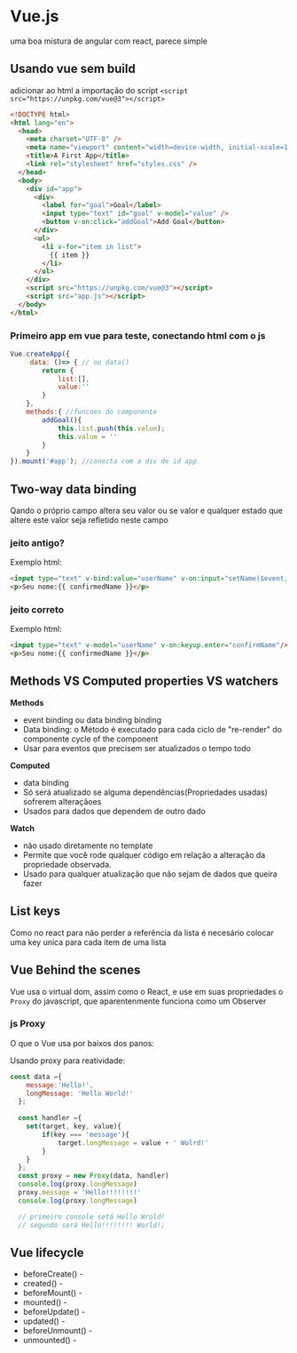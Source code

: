 # Vue.js
uma boa mistura de angular com react, parece simple

## Usando vue sem build
adicionar ao html a importação do script `<script src="https://unpkg.com/vue@3"></script>` 

```html
<!DOCTYPE html>
<html lang="en">
  <head>
    <meta charset="UTF-8" />
    <meta name="viewport" content="width=device-width, initial-scale=1.0" />
    <title>A First App</title>
    <link rel="stylesheet" href="styles.css" />
  </head>
  <body>
    <div id="app">
      <div>
        <label for="goal">Goal</label>
        <input type="text" id="goal" v-model="value" />
        <button v-on:click="addGoal">Add Goal</button>
      </div>
      <ul>
        <li v-for="item in list">
          {{ item }}
        </li>
      </ul>
    </div>
    <script src="https://unpkg.com/vue@3"></script>
    <script src="app.js"></script>
  </body>
</html>
```
### Primeiro app em vue para teste, conectando html com o js

```js
Vue.createApp({
     data: ()=> { // ou data()
        return {
            list:[],
            value:''
        }
    },
    methods:{ //funcoes do componente
        addGoal(){
            this.list.push(this.value);
            this.value = ''
        }
    }
}).mount('#app'); //conecta com a div de id app
```
## Two-way data binding
Qando o próprio campo altera seu valor ou se valor e qualquer estado que altere este valor seja refletido neste campo

### jeito antigo?
Exemplo html:
```html
<input type="text" v-bind:value="userName" v-on:input="setName($event,'Souza')" v-on:keyup.enter="confirmName"/>
<p>Seu nome:{{ confirmedName }}</p>
```

### jeito correto
Exemplo html:
```html
<input type="text" v-model="userName" v-on:keyup.enter="confirmName"/>
<p>Seu nome:{{ confirmedName }}</p>
```

## Methods VS Computed properties VS watchers

**Methods**                     
* event binding ou data binding       binding                         
* Data binding: o Método é executado para cada ciclo de "re-render" do componente
cycle of the component
* Usar para eventos que precisem ser atualizados o tempo todo

**Computed**                     
* data binding                         
* Só será atualizado se alguma dependências(Propriedades usadas) sofrerem alteraçãoes
* Usados para dados que dependem de outro dado

**Watch**                     
* não usado diretamente no template                         
* Permite que você rode qualquer código em relação a alteração da propriedade observada.
* Usado para qualquer atualização que não sejam de dados que queira fazer

## List keys
Como no react para não perder a referência da lista é necesário colocar uma key unica para cada item de uma lista

## Vue Behind the scenes
Vue usa o virtual dom, assim como o React, e use em suas propriedades o `Proxy` do javascript, que aparentenmente funciona como um Observer

### js Proxy
O que o Vue usa por baixos dos panos:

Usando proxy para reatividade:
```js
const data ={
    message:'Hello!',
    longMessage: 'Hello World!'
  };
  
  const handler ={
    set(target, key, value){
        if(key === 'message'){
            target.longMessage = value + ' Wolrd!'
        }
    }
  };
  const proxy = new Proxy(data, handler)
  console.log(proxy.longMessage)
  proxy.message = 'Hello!!!!!!!!'
  console.log(proxy.longMessage)

  // primeiro console setá Hello Wrold!
  // segundo será Hello!!!!!!!! World!; 
  ```

## Vue lifecycle

* beforeCreate() - 
* created() - 
* beforeMount() - 
* mounted() - 
* beforeUpdate() - 
* updated() - 
* beforeUnmount() - 
* unmounted() - 
  